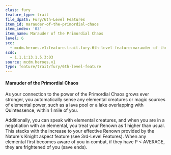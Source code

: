 ```yaml
---
class: fury
feature_type: trait
file_dpath: Fury/6th-Level Features
item_id: marauder-of-the-primordial-chaos
item_index: '03'
item_name: Marauder of the Primordial Chaos
level: 6
scc:
  - mcdm.heroes.v1:feature.trait.fury.6th-level-feature:marauder-of-the-primordial-chaos
scdc:
  - 1.1.1:13.1.5.3:03
source: mcdm.heroes.v1
type: feature/trait/fury/6th-level-feature
---
```


#### Marauder of the Primordial Chaos

As your connection to the power of the Primordial Chaos grows ever stronger, you automatically sense any elemental creatures or magic sources of elemental power, such as a lava pool or a lake overlapping with Quintessence, within 1 mile of you.

Additionally, you can speak with elemental creatures, and when you are in a negotiation with an elemental, you treat your Renown as 1 higher than usual. This stacks with the increase to your effective Renown provided by the Nature's Knight aspect feature (see 3rd-Level Features). When any elemental first becomes aware of you in combat, if they have P < AVERAGE, they are frightened of you (save ends).

